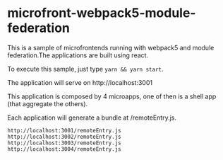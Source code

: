 # microfront-webpack5-module-federation
This is a sample of microfrontends running with webpack5 and module federation.The applications are built using react.

To execute this sample, just type `yarn && yarn start`.

The application will serve on http://localhost:3001

This application is composed by 4 microapps, one of then is a shell app (that aggregate the others).

Each application will generate a bundle at /remoteEntry.js.
``` 
http://localhost:3001/remoteEntry.js
http://localhost:3002/remoteEntry.js
http://localhost:3003/remoteEntry.js
http://localhost:3004/remoteEntry.js
``` 
